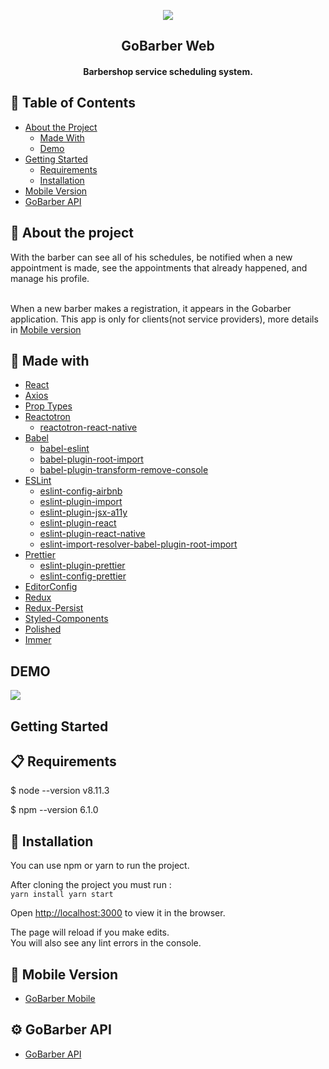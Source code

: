 <p align="center"  >
    <a href="https://github.com/Wenderson-P/gobarber-web">
        <img src="https://user-images.githubusercontent.com/52503774/75726033-5f442880-5cc0-11ea-8176-b4c9f4d3380a.png" />
      </a>
    <h2 align="center">GoBarber Web</h2>
      <h4 align="center">Barbershop service scheduling system.</h4>
</p>


## 📜 Table of Contents

* [About the Project](#-about-the-project)
  * [Made With](#-made-with)
  * [Demo](#-demo)
* [Getting Started](#getting-started)
  * [Requirements](#-requirements)
  * [Installation](#-installation)
* [Mobile Version](#-mobile-version)
* [GoBarber API](#-gobarber-api)

## 🔎 About the project
With the barber can see all of his schedules, be notified when a new appointment is made, see the appointments that already happened, and manage his profile.
</br></br>

When a new barber makes a registration, it appears in the Gobarber application. This app is only for clients(not service providers), more details in [Mobile version](https://github.com/Wenderson-P/gobarber-mobile)

## 🧰 Made with

- [React](http://facebook.github.io/react-native/) 
- [Axios](https://github.com/axios/axios) 
- [Prop Types](https://github.com/facebook/prop-types) 
- [Reactotron](https://github.com/infinitered/reactotron) 
  - [reactotron-react-native](https://github.com/infinitered/reactotron/blob/master/docs/quick-start-react-native.md)
- [Babel](https://babeljs.io/)
  - [babel-eslint](https://github.com/babel/babel-eslint) 
  - [babel-plugin-root-import](https://github.com/entwicklerstube/babel-plugin-root-import) 
  - [babel-plugin-transform-remove-console](https://github.com/babel/minify/tree/master/packages/babel-plugin-transform-remove-console) 
- [ESLint](https://eslint.org/) 
  - [eslint-config-airbnb](https://github.com/airbnb/javascript/tree/master/packages/eslint-config-airbnb)
  - [eslint-plugin-import](https://github.com/benmosher/eslint-plugin-import) 
  - [eslint-plugin-jsx-a11y](https://github.com/evcohen/eslint-plugin-jsx-a11y) 
  - [eslint-plugin-react](https://github.com/yannickcr/eslint-plugin-react)
  - [eslint-plugin-react-native](https://github.com/Intellicode/eslint-plugin-react-native)
  - [eslint-import-resolver-babel-plugin-root-import](https://github.com/olalonde/eslint-import-resolver-babel-root-import) 
- [Prettier](https://prettier.io/)
  - [eslint-plugin-prettier](https://github.com/prettier/eslint-plugin-prettier)
  - [eslint-config-prettier](https://github.com/prettier/eslint-config-prettier)
- [EditorConfig](https://editorconfig.org/)
- [Redux](https://redux.js.org/)
- [Redux-Persist](https://github.com/rt2zz/redux-persist)
- [Styled-Components](https://github.com/styled-components/styled-components)
- [Polished](https://github.com/styled-components/polished)
- [Immer](https://github.com/immerjs/immer)


## DEMO
<img align="center" src="https://user-images.githubusercontent.com/52503774/72626816-21668d00-392a-11ea-8cf7-4fda6d56f680.gif"/>

## Getting Started
## 📋 Requirements
$ node --version
    v8.11.3

$ npm --version
    6.1.0


## 🔌 Installation
You can use npm or yarn to run the project.

After cloning the project you must run :
</br>
`yarn install
yarn start`

Open [http://localhost:3000](http://localhost:3000) to view it in the browser.

The page will reload if you make edits.<br />
You will also see any lint errors in the console.

## 📱 Mobile Version

* [GoBarber Mobile](https://github.com/Wenderson-P/gobarber-mobile)

## ⚙️ GoBarber API
 * [GoBarber API](https://github.com/Wenderson-P/gobarber-backend)
